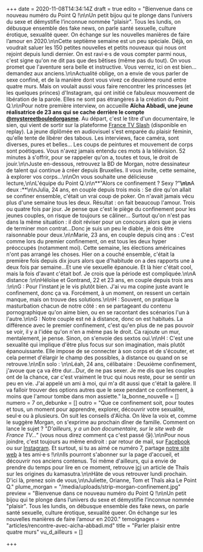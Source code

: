 +++
date = 2020-11-08T14:34:14Z
draft = true
edito = "Bienvenue dans ce nouveau numéro du Point Q !\n\nUn petit bijou qui te plonge dans l’univers du sexe et démystifie l’inconnue nommée \"plaisir\". Tous les lundis, on débusque ensemble des fake news, on parle santé sexuelle, culture érotique, sexualité queer. On échange sur les nouvelles manières de faire l’amour en 2020.\n\nCette septième semaine est un peu spéciale. Déjà, on voudrait saluer les 150 petites nouvelles et petits nouveaux qui nous ont rejoint depuis lundi dernier. On est ravi·e·s de vous compter parmi nous, c'est signe qu'on ne dit pas que des bêtises (même pas du tout). On vous promet que l'aventure sera belle et instructive. Vous verrez, ici on est bien... demandez aux anciens.\n\nActualité oblige, on a envie de vous parler de sexe confiné, et de la manière dont vous vivez ce deuxième round entre quatre murs. Mais on voulait aussi vous faire rencontrer les princesses (et les quelques princes) d'Instagram, qui ont initié ce fabuleux mouvement de libération de la parole. Elles ne sont pas étrangères à la création du Point Q.\n\nPour notre première interview, on accueille **Aïcha Abbadi, une jeune réalisatrice de 23 ans qui se cache derrière le compte** [**@mystereetbouledorgasme**](https://www.instagram.com/mysteretbouledorgasme/). Au départ, c'est le titre d'un documentaire, le sien, qui vient de sortir sur la plateforme [France TV Slash]() (disponible en replay). La jeune diplômée en audiovisuel s'est emparée du plaisir féminin, qu'elle tente de libérer des tabous. Les interviews, face caméra, sont diverses, pures et belles... Les coups de peintures et mouvement de corps sont poétiques. Vous n'avez jamais entendu ces mots à la télévision. 52 minutes à s'offrir, pour se rappeler qu'on a, toutes et tous, le droit de jouir.\n\nJuste en-dessous, retrouvez la BD de Morgan, notre dessinateur de talent qui continue à créer depuis Bruxelles. Il vous invite, cette semaine, à explorer vos corps...\n\nOn vous souhaite une délicieuse lecture,\n\nL'équipe du Point Q.\n\n**\"Alors ce confinement ? Sexy ?\"**\n\n**A deux :**\n\nJulia, 24 ans, en couple depuis trois mois : Se dire qu'on allait se confiner ensemble, c'était un vrai coup de poker. On n'avait jamais vécu plus d'une semaine tous les deux. Résultat : on fait beaucoup l'amour. Trois ou quatre fois par jour. Je pense que c'est le piège du confinement pour les jeunes couples, on risque de toujours se câliner… Surtout qu'on n'est pas dans la même situation : il doit réviser pour un concours alors que je viens de terminer mon contrat...Donc je suis un peu le diable, je dois être raisonnable pour deux.\n\nMarie, 23 ans, en couple depuis cinq ans : C'est comme lors du premier confinement, on est tous les deux hyper préoccupés (notamment moi). Cette semaine, les élections américaines n'ont pas arrangé les choses. Hier on a couché ensemble, c'était la première fois depuis dix jours alors que d'habitude on a des rapports une à deux fois par semaine...Et une vie sexuelle épanouie. Et là hier c'était cool, mais la fois d'avant c'était bof. Je crois que la période est compliquée.\n\nA distance :\n\nHéloïse et Gontrand, 22 et 23 ans, en couple depuis trois ans :\n\nG : Pour l'instant je le vis plutôt bien. J'ai vu ma copine juste avant le confinement, donc ça va. Forcément, à un moment, on ressent un certain manque, mais on trouve des solutions.\n\nH : Souvent, on pratique la masturbation chacun de notre côté : en se partageant du contenu pornographique qu'on aime bien, ou en se racontant des scénarios l'un à l'autre.\n\nG : Notre couple est né à distance, donc on est habitués. La différence avec le premier confinement, c'est qu'en plus de ne pas pouvoir se voir, il y a l'idée qu'on n'en a même pas le droit. Ca rajoute un mur, mentalement, je pense. Sinon, on s'envoie des sextos oui.\n\nH : C'est une sexualité qui implique d'être plus focus sur son imagination, mais plutôt épanouissante. Elle impose de se connecter à son corps et de s'écouter, et cela permet d'élargir le champ des possibles, à distance ou quand on se retrouve.\n\nEn solo : \n\nLéah, 24 ans, célibataire : Deuxième confinement, j'avoue que ça va être dur...Dur, de ne pas sexer. Je me dis que les couples ont de la chance, car c'est vraiment le truc qui nous reste, pour se sentir un peu en vie. J'ai appelé un ami à moi, qui m'a dit aussi que c'était la galère. Il va falloir trouver des options autres que le sexe pendant ce confinement, à moins que l'amour tombe dans mon assiette."
la_bonne_nouvelle = []
numero = 7
on_debunke = []
outro = "Que ce confinement soit, pour toutes et tous, un moment pour apprendre, explorer, découvrir votre sexualité, seul·e ou à plusieurs. On suit les conseils d'Aïcha. On lève la voix et, comme le suggère Morgan, on s'exprime au prochain dîner de famille. Comment on lance le sujet ? \"_D'ailleurs, y a un bon documentaire, sur le site web de France TV...\"_ (vous nous direz comment ça c'est passé 😘).\n\nPour nous joindre, c'est toujours au même endroit : par retour de mail, sur [Facebook](https://www.facebook.com/lepointq.news) ou sur [Instagram](https://www.instagram.com/lepoint.q/). Et surtout, si tu as aimé ce numéro 7, partage [notre site web](https://lepointq.com) à tes ami·e·s !\n\nIls pourront s'abonner sur la page d'accueil, et découvrir nos anciens contenus. Toi même d'ailleurs, qui a envie de prendre du temps pour lire en ce moment, retrouve [ici](https://lepointq.com/articles/le-kamasutra-le-vrai/) un article de Thaïs sur les origines du kamasutra.\n\nHâte de vous retrouver lundi prochain. D'ici là, prenez soin de vous,\n\nJuliette, Orianne, Tom et Thaïs aka Le Point Q."
plume_morgan = "/media/uploads/strip-morgan-confinement.jpg"
preview = "Bienvenue dans ce nouveau numéro du Point Q !\n\nUn petit bijou qui te plonge dans l’univers du sexe et démystifie l’inconnue nommée \"plaisir\". Tous les lundis, on débusque ensemble des fake news, on parle santé sexuelle, culture érotique, sexualité queer. On échange sur les nouvelles manières de faire l’amour en 2020."
temoignages = "articles/rencontre-avec-aicha-abbadi.md"
title = "Parler plaisir entre quatre murs"
vu_d_ailleurs = []

+++
